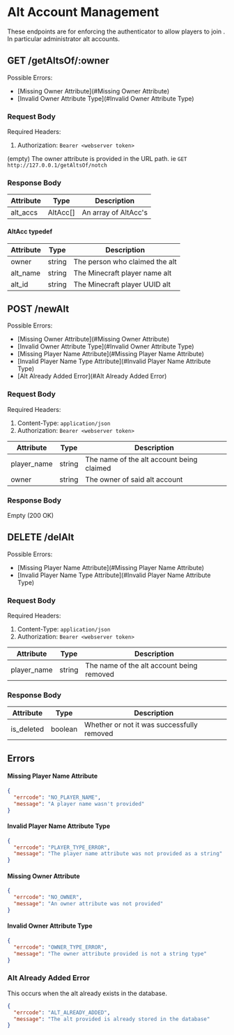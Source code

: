 # Alt Account Management
These endpoints are for enforcing the authenticator to allow players to join
. In particular administrator alt accounts.

## GET /getAltsOf/:owner
Possible Errors:
 * [Missing Owner Attribute](#Missing Owner Attribute)
 * [Invalid Owner Attribute Type](#Invalid Owner Attribute Type)

### Request Body
Required Headers:
 1. Authorization: `Bearer <webserver token>` 

(empty) The owner attribute is provided in the URL path.
ie `GET http://127.0.0.1/getAltsOf/notch`

### Response Body
| Attribute | Type     | Description          |
|-----------|----------|----------------------|
| alt_accs  | AltAcc[] | An array of AltAcc's |

#### AltAcc typedef
| Attribute | Type   | Description                    |
|-----------|--------|--------------------------------|
| owner     | string | The person who claimed the alt |
| alt_name  | string | The Minecraft player name alt  |
| alt_id    | string | The Minecraft player UUID alt  |


## POST /newAlt
Possible Errors:
 * [Missing Owner Attribute](#Missing Owner Attribute)
 * [Invalid Owner Attribute Type](#Invalid Owner Attribute Type)
 * [Missing Player Name Attribute](#Missing Player Name Attribute)
 * [Invalid Player Name Type Attribute](#Invalid Player Name Attribute Type)
 * [Alt Already Added Error](#Alt Already Added Error)

### Request Body
Required Headers:
 1. Content-Type: `application/json`
 2. Authorization: `Bearer <webserver token>` 

| Attribute   | Type   | Description                               |
|-------------|--------|-------------------------------------------|
| player_name | string | The name of the alt account being claimed |
| owner       | string | The owner of said alt account             |

### Response Body
Empty (200 OK)

## DELETE /delAlt
Possible Errors:
 * [Missing Player Name Attribute](#Missing Player Name Attribute)
 * [Invalid Player Name Type Attribute](#Invalid Player Name Attribute Type)

### Request Body
Required Headers:
 1. Content-Type: `application/json`
 2. Authorization: `Bearer <webserver token>` 

| Attribute   | Type   | Description                               |
|-------------|--------|-------------------------------------------|
| player_name | string | The name of the alt account being removed |


### Response Body
| Attribute  | Type    | Description                                |
|------------|---------|--------------------------------------------|
| is_deleted | boolean | Whether or not it was successfully removed |


## Errors

#### Missing Player Name Attribute
```json
{
  "errcode": "NO_PLAYER_NAME",
  "message": "A player name wasn't provided"
}
```

#### Invalid Player Name Attribute Type
```json
{
  "errcode": "PLAYER_TYPE_ERROR",
  "message": "The player name attribute was not provided as a string"
}
```


#### Missing Owner Attribute
```json
{
  "errcode": "NO_OWNER",
  "message": "An owner attribute was not provided"
}
```

#### Invalid Owner Attribute Type
```json
{
  "errcode": "OWNER_TYPE_ERROR",
  "message": "The owner attribute provided is not a string type"
}
```

### Alt Already Added Error
This occurs when the alt already exists in the database.
```json
{
  "errcode": "ALT_ALREADY_ADDED",
  "message": "The alt provided is already stored in the database"
}
```
